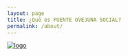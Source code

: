 ```yaml
---
layout: page
title: ¿Qué es FUENTE OVEJUNA SOCIAL?
permalink: /about/
---
```



<a href="{{ '/img/largo.png' | absolute_url }}">
  <img src="{{ '/img/largo.png' | absolute_url }}" alt="logo"/>
</a>
